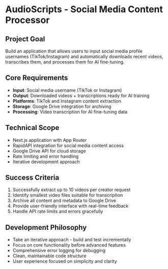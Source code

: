 # AudioScripts - Social Media Content Processor

## Project Goal
Build an application that allows users to input social media profile usernames (TikTok/Instagram) and automatically downloads recent videos, transcribes them, and processes them for AI fine-tuning.

## Core Requirements
- **Input**: Social media username (TikTok or Instagram)
- **Output**: Downloaded videos + transcriptions ready for AI training
- **Platforms**: TikTok and Instagram content extraction
- **Storage**: Google Drive integration for archiving
- **Processing**: Video transcription for AI fine-tuning data

## Technical Scope
- Next.js application with App Router
- RapidAPI integration for social media content access
- Google Drive API for cloud storage
- Rate limiting and error handling
- Iterative development approach

## Success Criteria
1. Successfully extract up to 10 videos per creator request
2. Identify smallest video files suitable for transcription
3. Archive all content and metadata to Google Drive
4. Provide user-friendly interface with real-time feedback
5. Handle API rate limits and errors gracefully

## Development Philosophy
- Take an iterative approach - build and test incrementally
- Focus on core functionality before advanced features
- Comprehensive error logging for debugging
- Clean, maintainable code structure
- User experience focused on simplicity and clarity 